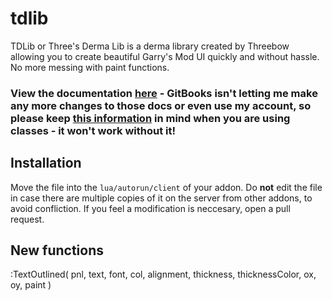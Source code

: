 # tdlib
TDLib or Three's Derma Lib is a derma library created by Threebow allowing you to create beautiful Garry's Mod UI quickly and without hassle. No more messing with paint functions.

### View the documentation [here](https://threebow.gitbooks.io/tdlib/content/) - GitBooks isn't letting me make any more changes to those docs or even use my account, so please keep [this information](https://threebow.gitbooks.io/tdlib/content/updating.html) in mind when you are using classes - it won't work without it! 

## Installation
Move the file into the `lua/autorun/client` of your addon. Do **not** edit the file in case there are multiple copies of it on the server from other addons, to avoid confliction. If you feel a modification is neccesary, open a pull request.

## New functions
:TextOutlined( pnl, text, font, col, alignment, thickness, thicknessColor, ox, oy, paint )
